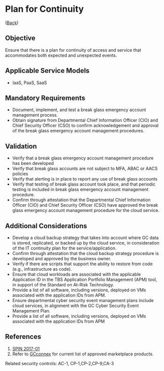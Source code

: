 # Plan for Continuity

([Back](../README.md))

## Objective

Ensure that there is a plan for continuity of access and service that accommodates both expected and unexpected events.

## Applicable Service Models

- IaaS, PaaS, SaaS

## Mandatory Requirements

- Document, implement, and test a break glass emergency account management process.
- Obtain signature from Departmental Chief Information Officer (CIO) and Chief Security Officer (CSO) to confirm acknowledgement and approval of the break glass emergency account management procedures.

## Validation

- Verify that a break glass emergency account management procedure has been developed
- Verify that break glass accounts are not subject to MFA, ABAC or AACS policies
- Verify that alerting is in place to report any use of break glass accounts
- Verify that testing of break glass account took place, and that periodic testing is included in break glass emergency account management procedure.
- Confirm through attestation that the Departmental Chief Information Officer (CIO) and Chief Security Officer (CSO) have approved the break glass emergency account management procedure for the cloud service.

## Additional Considerations

- Develop a cloud backup strategy that takes into account where GC data is stored, replicated, or backed up by the cloud service, in consideration of the IT continuity plan for the service/application.
- Confirm through attestation that the cloud backup strategy procedure is developed and approved by the business owner.
- Verify if there are scripts that support the ability to restore from code (e.g., infrastructure as code).
- Ensure that cloud workloads are associated with the applicable Application ID in the TBS Application Portfolio Management (APM) tool, in support of the Standard on At-Risk Technology.
- Provide a list of all software, including versions, deployed on VMs associated with the application IDs from APM.
- Ensure departmental cyber security event management plans include cloud services, in alignment with the GC Cyber Security Event Management Plan.
- Provide a list of all software, including versions, deployed on VMs associated with the application IDs from APM

## References

1. [SPIN 2017-01](https://www.canada.ca/en/treasury-board-secretariat/services/access-information-privacy/security-identity-management/direction-secure-use-commercial-cloud-services-spin.html)
2. Refer to [GCconnex](https://gcconnex.gc.ca/file/view/53599636/gc-cloud-broker-sci-assessed-marketplace-products-byol-freeware?language=en) for current list of approved marketplace products.

Related security controls: AC-1, CP-1,CP-2,CP-9,CA-3
